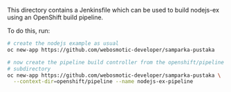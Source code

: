This directory contains a Jenkinsfile which can be used to build
nodejs-ex using an OpenShift build pipeline.

To do this, run:

```bash
# create the nodejs example as usual
oc new-app https://github.com/webosmotic-developer/samparka-pustaka

# now create the pipeline build controller from the openshift/pipeline
# subdirectory
oc new-app https://github.com/webosmotic-developer/samparka-pustaka \
  --context-dir=openshift/pipeline --name nodejs-ex-pipeline
```
